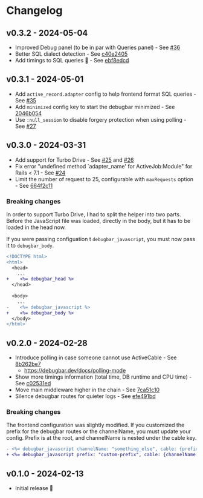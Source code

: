 # Changelog

## v0.3.2 - 2024-05-04

* Improved Debug panel (to be in par with Queries panel) - See [#36](https://github.com/julienbourdeau/debugbar/pull/36)
* Better SQL dialect detection - See [c40e2405](https://github.com/julienbourdeau/debugbar/commit/c40e240524308c7ecf09fecbb548e97c2ef4e8b7)
* Add timings to SQL queries 🎨 - See [ebf8edcd](https://github.com/julienbourdeau/debugbar/commit/ebf8edcd8598a4a7b490a774a7374d51a3efc6b8)

## v0.3.1 - 2024-05-01

* Add `active_record.adapter` config to help frontend format SQL queries - See [#35](https://github.com/julienbourdeau/debugbar/pull/35)
* Add `minimized` config key to start the debugbar minimized - See [2046b054](https://github.com/julienbourdeau/debugbar/commit/0178443d268d2a740a0d73b4039a03dd)
* Use `:null_session` to disable forgery protection when using polling - See [#27](https://github.com/julienbourdeau/debugbar/pull/27)

## v0.3.0 - 2024-03-31

* Add support for Turbo Drive - See [#25](https://github.com/julienbourdeau/debugbar/pull/25) and [#26](https://github.com/julienbourdeau/debugbar/pull/26)
* Fix error "undefined method `adapter_name' for ActiveJob:Module" for Rails < 7.1 - See [#24](https://github.com/julienbourdeau/debugbar/pull/24)
* Limit the number of request to 25, configurable with `maxRequests` option - See [664f2c11](https://github.com/julienbourdeau/debugbar/commit/664f2c11e56f18a7c3e4a9fb83ba5b7e19fbb9a9)

### Breaking changes

In order to support Turbo Drive, I had to split the helper into two parts. Before the JavaScript file was loaded, 
directly in the body, but it has to be loaded in the head now. 

If you were passing configuation t `debugbar_javascript`, you must now pass it to `debugbar_body`.

```diff
<!DOCTYPE html>
<html>
  <head>
    ... 
+    <%= debugbar_head %>
  </head>
    
  <body>
    ...
-    <%= debugbar_javascript %>
+    <%= debugbar_body %>
  </body>
</html>
```

## v0.2.0 - 2024-02-28

* Introduce polling in case someone cannot use ActiveCable - See [8b262be7](https://github.com/julienbourdeau/debugbar/commit/8b262be7b644c7b587a6c3348bb02076053a344f)
  * https://debugbar.dev/docs/polling-mode
* Show more timings information (total time, DB runtime and CPU time) - See [c02531ed](https://github.com/julienbourdeau/debugbar/commit/c02531ed6e9d9c74df11d4d8c30e3fb7bf970852)
* Move main middleware higher in the chain - See [7ca51c10](https://github.com/julienbourdeau/debugbar/commit/7ca51c10c5999f7ad14a303c92083614551de134)
* Silence debugbar routes for quieter logs - See [efe491bd](https://github.com/julienbourdeau/debugbar/commit/efe491bde9e0544e5fb891597bb2af47854c1169)

### Breaking changes

The frontend configuration was slightly modified. If you customized the prefix for the debugbar routes or the channelName, you must update your config.
Prefix is at the root, and channelName is nested under the cable key.

```diff
- <%= debugbar_javascript channelName: "something_else", cable: {prefix: "custom-prefix"} %>
+ <%= debugbar_javascript prefix: "custom-prefix", cable: {channelName: "something_else"} %>
```

## v0.1.0 - 2024-02-13

* Initial release 🎉
